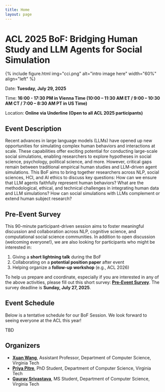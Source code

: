 ```yaml
---
title: Home
layout: page
---
```


# ACL 2025 BoF: Bridging Human Study and LLM Agents for Social Simulation

{% include figure.html img="cci.png" alt="intro image here" width="60%" align="left" %}

Date: **Tuesday, July 29, 2025**

Time: **16:00 - 17:30 PM in Vienna Time (10:00 – 11:30 AM ET / 9:00 – 10:30 AM CT / 7:00 – 8:30 AM PT in US Time)**

Location: **Online via Underline (Open to all ACL 2025 participants)**

## Event Description
Recent advances in large language models (LLMs) have opened up new opportunities for simulating complex human behaviors and interactions at scale. These capabilities offer exciting potential for conducting large-scale social simulations, enabling researchers to explore hypotheses in social science, psychology, political science, and more. However, critical gaps remain between traditional empirical human studies and LLM-driven agent simulations. This BoF aims to bring together researchers across NLP, social sciences, HCI, and AI ethics to discuss key questions: How can we ensure that LLM agents faithfully represent human behaviors? What are the methodological, ethical, and technical challenges in integrating human data and LLM simulations? How can social simulations with LLMs complement or extend human subject research?

## Pre-Event Survey
This 90-minute participant-driven session aims to foster meaningful discussion and collaboration across NLP, cognitive science, and computational social science communities. In addition to open discussion (welcoming everyone!), we are also looking for participants who might be interested in:

1. Giving a **short lightning talk** during the BoF
2. Collaborating on a **potential position paper** after event
3. Helping organize a **follow-up workshop** (e.g., ACL 2026)

To help us prepare and coordinate, especially if you are interested in any of the above activities, please fill out this short survey: [**Pre-Event Survey**](https://docs.google.com/forms/d/e/1FAIpQLSfMj6X4RXfGgJPRjXpRDo1EEmE1TgEtGZ2V9yEArkJ_RvfyLA/viewform?usp=header). The survey deadline is **Sunday, July 27, 2025**. 


## Event Schedule
Below is a tentative schedule for our BoF Session. We look forward to seeing everyone at the ACL this year!

TBD

<!--
<table style="table-layout: fixed; width: 100%; border: 1px solid black; border-collapse: collapse; margin-bottom: 32px;">
  <thead>
    <tr>
      <th style="width: 160px; border: 1px solid black; padding: 8px; text-align: center; background-color: #f2f2f2;">Time</th>
      <th style="border: 1px solid black; padding: 8px; text-align: center; background-color: #f2f2f2;">Event</th>
    </tr>
  </thead>
  <tbody>
    <tr>
      <td style="border: 1px solid black; padding: 8px;">12:30 PM - 1 PM</td>
      <td style="border: 1px solid black; padding: 8px;">
        <b>Student Research Highlights:</b>
        <ul style="margin: 8px 0 0 16px; padding-left: 0;">
          <li><i>HippoFlow: Personalized Linguistic Embeddings for Predicting SMS Authorship and Personality Traits</i>. Rhys Jones, Mikey Harrigan, Carissa Bostian</li>
          <li><i>Deep Learning Surrogate Model for Property Prediction of Metal Organic Frameworks</i>. Padmapriya Rengasamy, Atharva Anchalwar</li>
          <li><i>2-D Rocket Landing Using Reinforcement Learning</i>. Jordan Holmes, Adam Lee, Rayan Bouhal</li>
        </ul>
      </td>
    </tr>
    <tr>
      <td style="border: 1px solid black; padding: 8px; background-color: #f2f2f2;">1 PM - 2 PM</td>
      <td style="border: 1px solid black; padding: 8px; background-color: #f2f2f2;"><b>Invited Talk: <a href="https://www.linkedin.com/in/zijian-zhang-uoft/?originalSubdomain=ca">Zijian Zhang</a></b>, Ph.D. Student, Vector Institute at the University of Toronto, <b><i>AI Agents for Quantum Experiments</i></b></td>
    </tr>
    <tr>
      <td style="border: 1px solid black; padding: 8px;">2 PM - 3 PM</td>
      <td style="border: 1px solid black; padding: 8px;"><b>Invited Talk: <a href="https://guangyuwanglab.github.io/web/">Dr. Guangyu Wang</a></b>, Director of Center for Bioinformatics and Computational Biology (CB2), Associate Professor of Computational Biology, Houston Methodist, Weill Cornell Medical College, <b><i>Foundation Models for Multi-Omics and Spatial Omics</i></b></td>
    </tr>
  </tbody>
</table>
-->

## Organizers
- [**Xuan Wang**](https://xuanwang91.github.io/), Assistant Professor, Department of Computer Science, Virginia Tech
- [**Priya Pitre**](https://priyapitre.github.io/), PhD Student, Department of Computer Science, Virginia Tech
- [**Gaurav Srivastava**](https://ctrl-gaurav.github.io/), MS Student, Department of Computer Science, Virginia Tech
